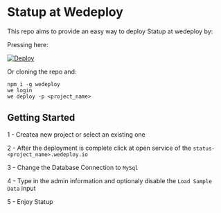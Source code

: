 # Statup at Wedeploy

This repo aims to provide an easy way to deploy Statup at wedeploy by:

Pressing here:

[![Deploy](https://cdn.wedeploy.com/images/deploy.svg)](https://console.wedeploy.com/deploy?repo=https://github.com/lucianopf/wedeploy-statup)

Or cloning the repo and:
```
npm i -g wedeploy
we login
we deploy -p <project_name>
```

## Getting Started

1 - Createa new project or select an existing one

2 - After the deployment is complete click at open service of the `status-<project_name>.wedeploy.io`

3 - Change the Database Connection to `MySql`

4 - Type in the admin information and optionaly disable the `Load Sample Data` input

5 - Enjoy Statup
